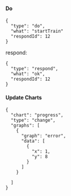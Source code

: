 
#### Do
```
{
  "type": "do",
  "what": "startTrain"
  "respondId": 12
}
```
respond:
```
{
  "type": "respond",
  "what": "ok",
  "respondId": 12
}
```


#### Update Charts
```
{
  "chart": "progress",
  "type": "change",
  "graphs": [
    {
      "graph": "error",
      "data": [
        {
          "x": 1,
          "y": 8
        }
      ]
    }
    
  ]
}

```